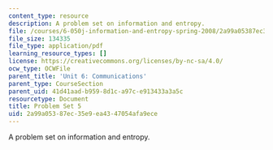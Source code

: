 ```yaml
---
content_type: resource
description: A problem set on information and entropy.
file: /courses/6-050j-information-and-entropy-spring-2008/2a99a05387ec35e9ea4347054afa9ece_MIT6_050JS08_ps_05.pdf
file_size: 134335
file_type: application/pdf
learning_resource_types: []
license: https://creativecommons.org/licenses/by-nc-sa/4.0/
ocw_type: OCWFile
parent_title: 'Unit 6: Communications'
parent_type: CourseSection
parent_uid: 41d41aad-b959-8d1c-a97c-e913433a3a5c
resourcetype: Document
title: Problem Set 5
uid: 2a99a053-87ec-35e9-ea43-47054afa9ece
---
```

A problem set on information and entropy.